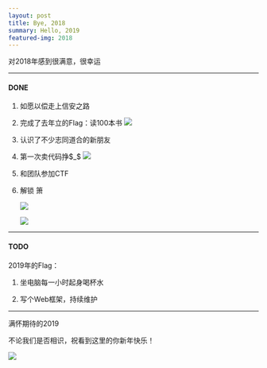 ```yaml
---
layout: post
title: Bye, 2018
summary: Hello, 2019
featured-img: 2018
---
```


对2018年感到很满意，很幸运

***

#### DONE

1. 如愿以偿走上信安之路

2. 完成了去年立的Flag：读100本书
   ![](https://upload-images.jianshu.io/upload_images/11356161-422bf1f0b8a23c96.png?imageMogr2/auto-orient/strip%7CimageView2/2/w/1240)

3. 认识了不少志同道合的新朋友

4. 第一次卖代码挣$_$
   ![](https://upload-images.jianshu.io/upload_images/11356161-4b948a90ca762235.jpg?imageMogr2/auto-orient/strip%7CimageView2/2/w/1240)

5. 和团队参加CTF

6. 解锁 箫

   ![](https://upload-images.jianshu.io/upload_images/11356161-814ffbf8fe4283cb.jpg?imageMogr2/auto-orient/strip%7CimageView2/2/w/1240)
   
   ![](https://upload-images.jianshu.io/upload_images/11356161-639bf3b602464d33.jpg?imageMogr2/auto-orient/strip%7CimageView2/2/w/1240)

***

#### TODO

2019年的Flag：

1. 坐电脑每一小时起身喝杯水

2. 写个Web框架，持续维护

***

满怀期待的2019

不论我们是否相识，祝看到这里的你新年快乐！

![](https://upload-images.jianshu.io/upload_images/11356161-11f4e218d5c0b7c1.jpg?imageMogr2/auto-orient/strip%7CimageView2/2/w/1240)
